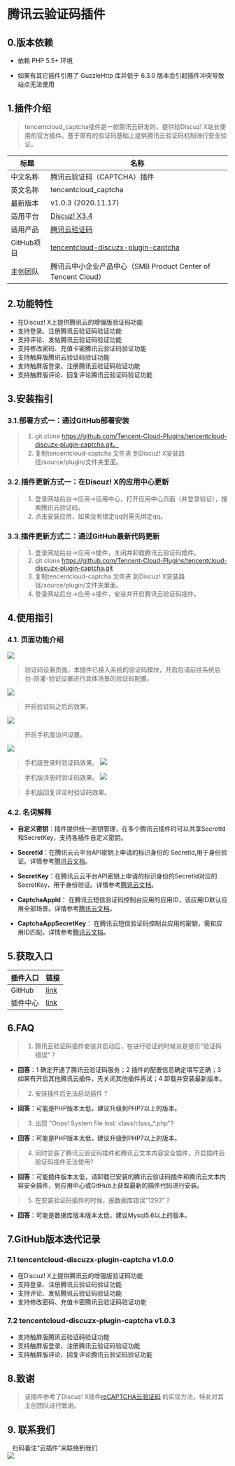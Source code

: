 # 腾讯云验证码插件
## 0.版本依赖

- 依赖 PHP 5.5+ 环境

- 如果有其它插件引用了 GuzzleHttp 库并低于 6.3.0 版本会引起插件冲突导致站点无法使用

## 1.插件介绍

> tencentcloud_captcha插件是一款腾讯云研发的，提供给Discuz! X站长使用的官方插件。基于原有的验证码基础上提供腾讯云验证码机制进行安全验证。

| 标题       | 名称                                                         |
| ---------- | ------------------------------------------------------------ |
| 中文名称   | 腾讯云验证码（CAPTCHA）插件                                  |
| 英文名称   | tencentcloud_captcha                                         |
| 最新版本   | v1.0.3 (2020.11.17)                                          |
| 适用平台   | [Discuz! X3.4](https://www.discuz.net/forum.php)                |
| 适用产品   | [腾讯云验证码](https://cloud.tencent.com/document/product/1110/36334)             |
| GitHub项目 | [tencentcloud-discuzx-plugin-captcha](https://github.com/Tencent-Cloud-Plugins/tencentcloud-discuzx-plugin-captcha) |
| 主创团队   | 腾讯云中小企业产品中心（SMB Product Center of Tencent Cloud） |



## 2.功能特性

- 在Discuz! X上提供腾讯云的增强版验证码功能
- 支持登录、注册腾讯云验证码验证功能
- 支持评论、发帖腾讯云验证码验证功能
- 支持修改密码、充值卡密腾讯云验证码验证功能
- 支持触屏版腾讯云验证码验证功能
- 支持触屏版登录、注册腾讯云验证码验证功能
- 支持触屏版评论、回复评论腾讯云验证码验证功能
  

## 3.安装指引

### 3.1.部署方式一：通过GitHub部署安装

> 1. git clone https://github.com/Tencent-Cloud-Plugins/tencentcloud-discuzx-plugin-captcha.git。
> 2. 复制tencentcloud-captcha 文件夹 到Discuz! X安装路径/source/plugin/文件夹里面。

### 3.2.插件更新方式一：在Discuz! X的应用中心更新
> 1. 登录网站后台->应用->应用中心，打开应用中心页面（并登录验证），搜索腾讯云验证码。
> 2. 点击安装应用，如果没有绑定qq则需先绑定qq。

### 3.3.插件更新方式二：通过GitHub最新代码更新
> 1. 登录网站后台->应用->插件，关闭并卸载腾讯云验证码插件。
> 2. git clone https://github.com/Tencent-Cloud-Plugins/tencentcloud-discuzx-plugin-captcha.git
> 3. 复制tencentcloud-captcha 文件夹 到Discuz! X安装路径/source/plugin/文件夹里面。
> 4. 登录网站后台->应用->插件，安装并开启腾讯云验证码插件。

## 4.使用指引

### 4.1. 页面功能介绍

![](./images/captcha1.png)

> 验证码设置页面，本插件已接入系统的验证码模块，开启后请前往系统后台-防灌-验证设置进行具体场景的验证码配置。

![](./images/captcha2.png)

> 开启验证码之后的效果。

![](./images/captcha3.png)

> 开启手机版访问设置。

![](./images/captcha4.png)

> 手机版登录时验证码效果。
![](./images/captcha5.png)

> 手机版注册时验证码效果。
![](./images/captcha6.png)

> 手机版回复评论时验证码效果。
### 4.2. 名词解释

- **自定义密钥**：插件提供统一密钥管理，在多个腾讯云插件时可以共享SecretId和SecretKey，支持各插件自定义密钥。

- **SecretId**：在腾讯云云平台API密钥上申请的标识身份的 SecretId,用于身份验证。详情参考[腾讯云文档](https://cloud.tencent.com/document/product)。

- **SecretKey**：在腾讯云云平台API密钥上申请的标识身份的SecretId对应的SecretKey，用于身份验证。详情参考[腾讯云文档](https://cloud.tencent.com/document/product)。

- **CaptchaAppId**： 在腾讯云短信验证码控制台应用的应用ID，该应用ID默认应用全部场景。详情参考[腾讯云文档](https://cloud.tencent.com/document/product)。

- **CaptchaAppSecretKey**： 在腾讯云短信验证码控制台应用的密钥，需和应用ID匹配。详情参考[腾讯云文档](https://cloud.tencent.com/document/product)。


## 5.获取入口

| 插件入口 | 链接                                                         |
| -------- | ------------------------------------------------------------ |
| GitHub   | [link](https://github.com/Tencent-Cloud-Plugins/tencentcloud-discuzx-plugin-captcha) |
| 插件中心  | [link](https://addon.dismall.com/plugins/tencentcloud_captcha.html) |


## 6.FAQ

> 1. 腾讯云验证码插件安装并启动后，在进行验证的时候总是提示"验证码错误"？
- **回答**：1 确定开通了腾讯云验证码服务；2 插件的配置信息确定填写正确；3 如果有开启其他腾讯云插件，先关闭其他插件再试；4 卸载并安装最新版本。

> 2. 安装插件后无法启动插件？
- **回答**：可能是PHP版本太低，建议升级到PHP7以上的版本。

> 3. 出现 "Oops! System file lost: class/class_*.php"?
- **回答**：可能是PHP版本太低，建议升级到PHP7以上的版本。

> 4. 同时安装了腾讯云验证码插件和腾讯云文本内容安全插件，开启插件后验证码插件无法使用?
- **回答**：可能插件版本太低，请卸载已安装的腾讯云验证码插件和腾讯云文本内容安全插件，到应用中心或GitHub上获取最新的插件代码进行安装。

> 5. 在安装验证码插件的时候，报数据库错误"1293"？
- **回答**：可能是数据库版本版本太低，建议Mysql5.6以上的版本。
## 7.GitHub版本迭代记录

### 7.1 tencentcloud-discuzx-plugin-captcha v1.0.0

- 在Discuz! X上提供腾讯云的增强版验证码功能
- 支持登录、注册腾讯云验证码验证功能
- 支持评论、发帖腾讯云验证码验证功能
- 支持修改密码、充值卡密腾讯云验证码验证功能

### 7.2 tencentcloud-discuzx-plugin-captcha v1.0.3

- 支持触屏版腾讯云验证码验证功能
- 支持触屏版登录、注册腾讯云验证码验证功能
- 支持触屏版评论、回复评论腾讯云验证码验证功能
## 8.致谢

> 该插件参考了Discuz! X插件[reCAPTCHA云验证码](https://github.com/popcorner/discuz_recaptcha) 的实现方法，特此对其主创团队进行致谢。
## 9. 联系我们

&nbsp;&nbsp;&nbsp;扫码备注“云插件”来联络到我们</br>
![](../images/qrcode.png)